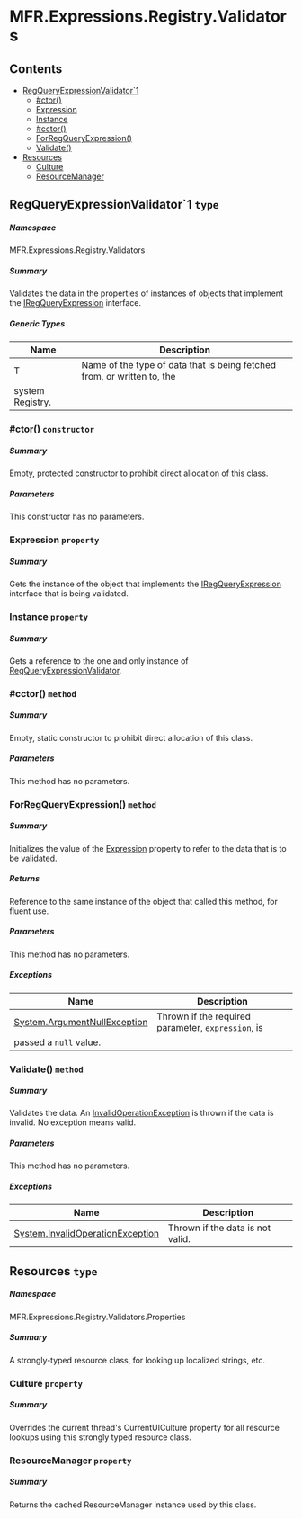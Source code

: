 <a name='assembly'></a>
# MFR.Expressions.Registry.Validators

## Contents

- [RegQueryExpressionValidator\`1](#T-MFR-Expressions-Registry-Validators-RegQueryExpressionValidator`1 'MFR.Expressions.Registry.Validators.RegQueryExpressionValidator`1')
  - [#ctor()](#M-MFR-Expressions-Registry-Validators-RegQueryExpressionValidator`1-#ctor 'MFR.Expressions.Registry.Validators.RegQueryExpressionValidator`1.#ctor')
  - [Expression](#P-MFR-Expressions-Registry-Validators-RegQueryExpressionValidator`1-Expression 'MFR.Expressions.Registry.Validators.RegQueryExpressionValidator`1.Expression')
  - [Instance](#P-MFR-Expressions-Registry-Validators-RegQueryExpressionValidator`1-Instance 'MFR.Expressions.Registry.Validators.RegQueryExpressionValidator`1.Instance')
  - [#cctor()](#M-MFR-Expressions-Registry-Validators-RegQueryExpressionValidator`1-#cctor 'MFR.Expressions.Registry.Validators.RegQueryExpressionValidator`1.#cctor')
  - [ForRegQueryExpression()](#M-MFR-Expressions-Registry-Validators-RegQueryExpressionValidator`1-ForRegQueryExpression-MFR-Expressions-Registry-Interfaces-IRegQueryExpression{`0}- 'MFR.Expressions.Registry.Validators.RegQueryExpressionValidator`1.ForRegQueryExpression(MFR.Expressions.Registry.Interfaces.IRegQueryExpression{`0})')
  - [Validate()](#M-MFR-Expressions-Registry-Validators-RegQueryExpressionValidator`1-Validate 'MFR.Expressions.Registry.Validators.RegQueryExpressionValidator`1.Validate')
- [Resources](#T-MFR-Expressions-Registry-Validators-Properties-Resources 'MFR.Expressions.Registry.Validators.Properties.Resources')
  - [Culture](#P-MFR-Expressions-Registry-Validators-Properties-Resources-Culture 'MFR.Expressions.Registry.Validators.Properties.Resources.Culture')
  - [ResourceManager](#P-MFR-Expressions-Registry-Validators-Properties-Resources-ResourceManager 'MFR.Expressions.Registry.Validators.Properties.Resources.ResourceManager')

<a name='T-MFR-Expressions-Registry-Validators-RegQueryExpressionValidator`1'></a>
## RegQueryExpressionValidator\`1 `type`

##### Namespace

MFR.Expressions.Registry.Validators

##### Summary

Validates the data in the properties of instances of objects that
implement the [IRegQueryExpression](#T-MFR-Expressions-Registry-Interfaces-IRegQueryExpression 'MFR.Expressions.Registry.Interfaces.IRegQueryExpression') interface.

##### Generic Types

| Name | Description |
| ---- | ----------- |
| T | Name of the type of data that is being fetched from, or written to, the
system Registry. |

<a name='M-MFR-Expressions-Registry-Validators-RegQueryExpressionValidator`1-#ctor'></a>
### #ctor() `constructor`

##### Summary

Empty, protected constructor to prohibit direct allocation of this class.

##### Parameters

This constructor has no parameters.

<a name='P-MFR-Expressions-Registry-Validators-RegQueryExpressionValidator`1-Expression'></a>
### Expression `property`

##### Summary

Gets the instance of the object that implements the [IRegQueryExpression](#T-MFR-IRegQueryExpression 'MFR.IRegQueryExpression') interface that is being validated.

<a name='P-MFR-Expressions-Registry-Validators-RegQueryExpressionValidator`1-Instance'></a>
### Instance `property`

##### Summary

Gets a reference to the one and only instance of [RegQueryExpressionValidator](#T-MFR-RegQueryExpressionValidator 'MFR.RegQueryExpressionValidator').

<a name='M-MFR-Expressions-Registry-Validators-RegQueryExpressionValidator`1-#cctor'></a>
### #cctor() `method`

##### Summary

Empty, static constructor to prohibit direct allocation of this class.

##### Parameters

This method has no parameters.

<a name='M-MFR-Expressions-Registry-Validators-RegQueryExpressionValidator`1-ForRegQueryExpression-MFR-Expressions-Registry-Interfaces-IRegQueryExpression{`0}-'></a>
### ForRegQueryExpression() `method`

##### Summary

Initializes the value of the [Expression](#P-MFR-IRegQueryExpressionValidator-Expression 'MFR.IRegQueryExpressionValidator.Expression')
property to refer to the data that is to be validated.

##### Returns

Reference to the same instance of the object that called this
method, for fluent use.

##### Parameters

This method has no parameters.

##### Exceptions

| Name | Description |
| ---- | ----------- |
| [System.ArgumentNullException](http://msdn.microsoft.com/query/dev14.query?appId=Dev14IDEF1&l=EN-US&k=k:System.ArgumentNullException 'System.ArgumentNullException') | Thrown if the required parameter, `expression`, is
passed a `null` value. |

<a name='M-MFR-Expressions-Registry-Validators-RegQueryExpressionValidator`1-Validate'></a>
### Validate() `method`

##### Summary

Validates the data. An [InvalidOperationException](http://msdn.microsoft.com/query/dev14.query?appId=Dev14IDEF1&l=EN-US&k=k:System.InvalidOperationException 'System.InvalidOperationException') is thrown if the data is
invalid. No exception means valid.

##### Parameters

This method has no parameters.

##### Exceptions

| Name | Description |
| ---- | ----------- |
| [System.InvalidOperationException](http://msdn.microsoft.com/query/dev14.query?appId=Dev14IDEF1&l=EN-US&k=k:System.InvalidOperationException 'System.InvalidOperationException') | Thrown if the data is not valid. |

<a name='T-MFR-Expressions-Registry-Validators-Properties-Resources'></a>
## Resources `type`

##### Namespace

MFR.Expressions.Registry.Validators.Properties

##### Summary

A strongly-typed resource class, for looking up localized strings, etc.

<a name='P-MFR-Expressions-Registry-Validators-Properties-Resources-Culture'></a>
### Culture `property`

##### Summary

Overrides the current thread's CurrentUICulture property for all
  resource lookups using this strongly typed resource class.

<a name='P-MFR-Expressions-Registry-Validators-Properties-Resources-ResourceManager'></a>
### ResourceManager `property`

##### Summary

Returns the cached ResourceManager instance used by this class.
